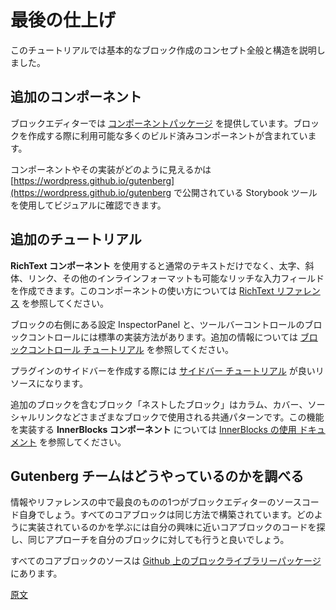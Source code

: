 <!-- 
# Finishing Touches
 -->
# 最後の仕上げ
<!-- 
This tutorial covers general concepts and structure for creating basic blocks.
 -->
このチュートリアルでは基本的なブロック作成のコンセプト全般と構造を説明しました。

<!-- 
## Additional Components
 -->
## 追加のコンポーネント
<!-- 
The block editor provides a [components package](/packages/components/README.md) which contains numerous prebuilt components you can use to build your block.

You can visually browse the components and what their implementation looks like using the Storybook tool published at [https://wordpress.github.io/gutenberg](https://wordpress.github.io/gutenberg).
 -->
ブロックエディターでは [コンポーネントパッケージ](https://ja.wordpress.org/team/handbook/block-editor/reference-guides/components/) を提供しています。ブロックを作成する際に利用可能な多くのビルド済みコンポーネントが含まれています。

コンポーネントやその実装がどのように見えるかは [https://wordpress.github.io/gutenberg](https://wordpress.github.io/gutenberg で公開されている Storybook ツールを使用してビジュアルに確認できます。
<!-- 
## Additional Tutorials
 -->
## 追加のチュートリアル
<!-- 
The **RichText component** allows for creating a richer input besides plain text, allowing for bold, italic, links, and other inline formating. See the [RichText Reference](/docs/reference-guides/richtext.md) for documentation using this component.

The InspectorPanel (the settings on the right for a block) and Block Controls (toolbar controls) have a standard way to be implemented. See the [Block controls tutorial](/docs/how-to-guides/block-tutorial/block-controls-toolbar-and-sidebar.md) for additional information.
 -->
**RichText コンポーネント** を使用すると通常のテキストだけでなく、太字、斜体、リンク、その他のインラインフォーマットも可能なリッチな入力フィールドを作成できます。このコンポーネントの使い方については [RichText リファレンス](https://ja.wordpress.org/team/handbook/block-editor/reference-guides/richtext/) を参照してください。

ブロックの右側にある設定 InspectorPanel と、ツールバーコントロールのブロックコントロールには標準の実装方法があります。追加の情報については [ブロックコントロール チュートリアル](https://ja.wordpress.org/team/handbook/block-editor/how-to-guides/block-tutorial/block-controls-toolbar-and-sidebar/) を参照してください。
<!-- 
The [Sidebar tutorial](/docs/how-to-guides/sidebar-tutorial/plugin-sidebar-0.md) is a good resource on how to create a sidebar for your plugin.

Nested blocks, a block that contains additional blocks, is a common pattern used by various blocks such as Columns, Cover, and Social Links. The **InnerBlocks component** enables this functionality, see the [Using InnerBlocks documentation](/docs/how-to-guides/block-tutorial/nested-blocks-inner-blocks.md).
 -->
プラグインのサイドバーを作成する際には [サイドバー チュートリアル](https://ja.wordpress.org/team/handbook/block-editor/how-to-guides/sidebar-tutorial/plugin-sidebar-0/) が良いリソースになります。

追加のブロックを含むブロック「ネストしたブロック」はカラム、カバー、ソーシャルリンクなどさまざまなブロックで使用される共通パターンです。この機能を実装する **InnerBlocks コンポーネント** については [InnerBlocks の使用 ドキュメント](https://ja.wordpress.org/team/handbook/block-editor/how-to-guides/block-tutorial/nested-blocks-inner-blocks/) を参照してください。
<!-- 
## How did they do that
 -->
## Gutenberg チームはどうやっているのかを調べる
<!-- 
One of the best sources for information and reference is the Block Editor itself, all the core blocks are built the same way. A good way to learn how things are done is to find a core block code that does something close to what you are interested in and then using the same approach for your own block.

All core blocks source are in the [block library package on Github](https://github.com/WordPress/gutenberg/tree/HEAD/packages/block-library/src).
 -->
情報やリファレンスの中で最良のものの1つがブロックエディターのソースコード自身でしょう。すべてのコアブロックは同じ方法で構築されています。どのように実装されているのかを学ぶには自分の興味に近いコアブロックのコードを探し、同じアプローチを自分のブロックに対しても行うと良いでしょう。

すべてのコアブロックのソースは [Github 上のブロックライブラリーパッケージ](https://github.com/WordPress/gutenberg/tree/HEAD/packages/block-library/src) にあります。

[原文](https://github.com/WordPress/gutenberg/blob/trunk/docs/getting-started/tutorials/create-block/finishing.md)
